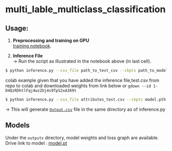 # multi_lable_multiclass_classification

## Usage:

1. **Preprocessing and training on GPU**<br>
  [training notebook](https://github.com/gauravlochab/multi_lable_multiclass_classification/blob/main/multiclass_classification.ipynb).<br>

2. **Inference File** <br>
-> Run the script as illustrated in the notebook above (in last cell).<br>
```bash 
$ python inference.py --csv_file path_to_test_csv --ckpts path_to_model_weights
```
colab example given that you have added the inference file,test.csv from repo to colab and downloaded weights from link below or
```gdown --id 1-D4QzRDhtlFqj4wzZUj4s9TpS2xA369t```
```bash 
$ python inference.py --csv_file attributes_test.csv --ckpts model.pth
```
-> This will generate [`Output.csv`]([https://github.com/gauravlochab/multi_lable_multiclass_classification/blob/main/Output.csv]) file in the same directory as of inference.py

## Models
Under the `outputs` directory, model weights and loss graph are available.
Drive link to model  : [model.pt](https://drive.google.com/file/d/1-D4QzRDhtlFqj4wzZUj4s9TpS2xA369t/view?usp=sharing)


